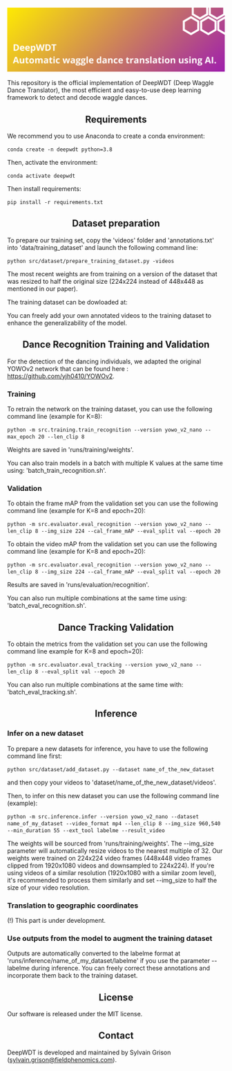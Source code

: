 ![alt text](docs/DeepWDT.png)

This repository is the official implementation of DeepWDT (Deep Waggle Dance Translator), the most efficient and easy-to-use deep learning framework to detect and decode waggle dances.

## <div align="center">Requirements</div>

We recommend you to use Anaconda to create a conda environment:
```Shell
conda create -n deepwdt python=3.8
```

Then, activate the environment:
```Shell
conda activate deepwdt
```

Then install requirements:
```Shell
pip install -r requirements.txt 
```

## <div align="center">Dataset preparation</div>

To prepare our training set, copy the 'videos' folder and 'annotations.txt' into 'data/training_dataset' and launch the following command line:
```Shell
python src/dataset/prepare_training_dataset.py -videos 
```
The most recent weights are from training on a version of the dataset that was resized to half the original size (224x224 instead of 448x448 as mentioned in our paper).

The training dataset can be dowloaded at:

You can freely add your own annotated videos to the training dataset to enhance the generalizability of the model.

## <div align="center">Dance Recognition Training and Validation</div>

For the detection of the dancing individuals, we adapted the original YOWOv2 network that can be found here : https://github.com/yjh0410/YOWOv2.

### Training
To retrain the network on the training dataset, you can use the following command line (example for K=8):

```Shell
python -m src.training.train_recognition --version yowo_v2_nano --max_epoch 20 --len_clip 8
```

Weights are saved in 'runs/training/weights'.

You can also train models in a batch with multiple K values at the same time using: 'batch_train_recognition.sh'.

### Validation

To obtain the frame mAP from the validation set you can use the following command line (example for K=8 and epoch=20):
```Shell
python -m src.evaluator.eval_recognition --version yowo_v2_nano --len_clip 8 --img_size 224 --cal_frame_mAP --eval_split val --epoch 20
```

To obtain the video mAP from the validation set you can use the following command line (example for K=8 and epoch=20):
```Shell
python -m src.evaluator.eval_recognition --version yowo_v2_nano --len_clip 8 --img_size 224 --cal_frame_mAP --eval_split val --epoch 20
```

Results are saved in 'runs/evaluation/recognition'.

You can also run multiple combinations at the same time using: 'batch_eval_recognition.sh'.

## <div align="center">Dance Tracking Validation</div>

To obtain the metrics from the validation set you can use the following command line example for K=8 and epoch=20):
```Shell
python -m src.evaluator.eval_tracking --version yowo_v2_nano --len_clip 8 --eval_split val --epoch 20
```

You can also run multiple combinations at the same time with: 'batch_eval_tracking.sh'.

## <div align="center">Inference</div>

### Infer on a new dataset

To prepare a new datasets for inference, you have to use the following command line first:<br>
```Shell
python src/dataset/add_dataset.py --dataset name_of_the_new_dataset
```
and then copy your videos to 'dataset/name_of_the_new_dataset/videos'.

Then, to infer on this new dataset you can use the following command line (example):<br>
```Shell
python -m src.inference.infer --version yowo_v2_nano --dataset name_of_my_dataset --video_format mp4 --len_clip 8 --img_size 960,540 --min_duration 55 --ext_tool labelme --result_video
```

The weights will be sourced from 'runs/training/weights'. The --img_size parameter will automatically resize videos to the nearest multiple of 32. Our weights were trained on 224x224 video frames (448x448 video frames clipped from 1920x1080 videos and downsampled to 224x224). If you're using videos of a similar resolution (1920x1080 with a similar zoom level), it's recommended to process them similarly and set --img_size to half the size of your video resolution.
### Translation to geographic coordinates

(!) This part is under development.

### Use outputs from the model to augment the training dataset

Outputs are automatically converted to the labelme format at 'runs/inference/name_of_my_dataset/labelme' if you use the parameter --labelme during inference. You can freely correct these annotations and incorporate them back to the training dataset.

## <div align="center">License</div>

Our software is released under the MIT license.

## <div align="center">Contact</div>

DeepWDT is developed and maintained by Sylvain Grison (sylvain.grison@fieldphenomics.com).
